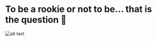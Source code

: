 
# To be a rookie or not to be... that is the question 🏀


![alt text](https://thecomeback.com/wp-content/uploads/2022/10/NBAonTNT-e1666117579590.jpg)
